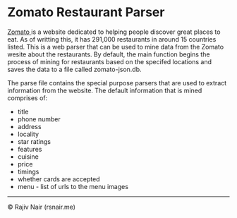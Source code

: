 <h1> Zomato Restaurant Parser </h1>

<a href="https://www.zomato.com"> Zomato </a> is a website dedicated to helping people discover great places to eat. As of writting this, it has 291,000 restaurants in around 15 countries listed. This is a 
web parser that can be used to mine data from the Zomato wesite about the restaurants. By default, the main function begins the process of mining for restaurants based 
on the specifed locations and saves the data to a file called zomato-json.db. 

The parse file contains the special purpose parsers that are used to extract information from the website. The default information that is mined comprises of:
	<ul>
		<li> title </li>
        <li> phone number </li>
        <li> address </li>
        <li> locality </li>
        <li> star ratings </li>
        <li> features </li>
        <li> cuisine </li>
        <li> price </li>
        <li> timings </li> 
        <li> whether cards are accepted </li>
        <li> menu - list of urls to the menu images </li>
    </ul>

***

&#169; Rajiv Nair (rsnair.me)